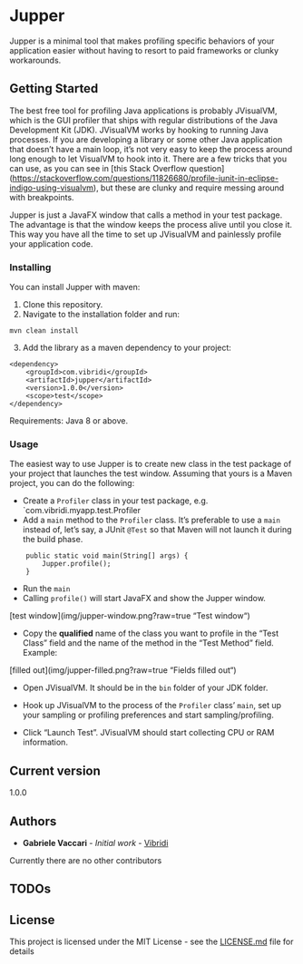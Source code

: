 # Jupper

Jupper is a minimal tool that makes profiling specific behaviors of your application easier without having to resort to paid frameworks or clunky workarounds. 


## Getting Started

The best free tool for profiling Java applications is probably JVisualVM, which is the GUI profiler that ships with regular distributions of the Java Development Kit (JDK).
JVisualVM works by hooking to running Java processes. If you are developing a library or some other Java application that doesn’t have a main loop, it’s not very easy to keep the process around long enough to let VisualVM to hook into it. 
There are a few tricks that you can use, as you can see in [this Stack Overflow question] (https://stackoverflow.com/questions/11826680/profile-junit-in-eclipse-indigo-using-visualvm), but these are clunky and require messing around with breakpoints. 

Jupper is just a JavaFX window that calls a method in your test package. The advantage is that the window keeps the process alive until you close it. This way you have all the time to set up JVisualVM and painlessly profile your application code.


### Installing

You can install Jupper with maven: 
1. Clone this repository.
2. Navigate to the installation folder and run: 

``` mvn clean install ```

3. Add the library as a maven dependency to your project:

```
<dependency>
	<groupId>com.vibridi</groupId>
	<artifactId>jupper</artifactId>
	<version>1.0.0</version>
	<scope>test</scope>
</dependency>
```

Requirements:
Java 8 or above.


### Usage

The easiest way to use Jupper is to create new class in the test package of your project that launches the test window. Assuming that yours is a Maven project, you can do the following:

- Create a `Profiler` class in your test package, e.g. `com.vibridi.myapp.test.Profiler
- Add a `main` method to the `Profiler` class. It’s preferable to use a `main` instead of, let’s say, a JUnit `@Test` so that Maven will not launch it during the build phase.

```
	public static void main(String[] args) {
		Jupper.profile();
	}
```

- Run the `main`
- Calling `profile()` will start JavaFX and show the Jupper window.

[test window](img/jupper-window.png?raw=true “Test window“)

- Copy the **qualified** name of the class you want to profile in the “Test Class” field and the name of the method in the “Test Method” field. Example:

[filled out](img/jupper-filled.png?raw=true “Fields filled out“)

- Open JVisualVM. It should be in the `bin` folder of your JDK folder.
- Hook up JVisualVM to the process of the `Profiler` class’ `main`, set up your sampling or profiling preferences and start sampling/profiling.

- Click “Launch Test”. JVisualVM should start collecting CPU or RAM information.


## Current version

1.0.0


## Authors

* **Gabriele Vaccari** - *Initial work* - [Vibridi](https://github.com/vibridi/)

Currently there are no other contributors

## TODOs


## License

This project is licensed under the MIT License - see the [LICENSE.md](LICENSE.md) file for details

